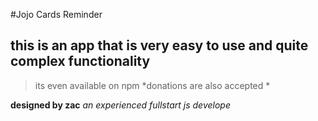 #Jojo Cards Reminder 
## this is an app that is very easy to use and quite complex functionality
>its even available on npm 
*donations are also accepted *

**designed by zac**
*an experienced fullstart js develope*